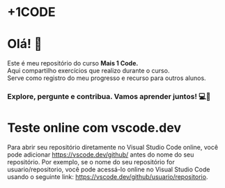 # +1CODE
 <H1> Olá! 👋</H1>
Este é meu repositório do curso <strong>Mais 1 Code. </strong></br>
Aqui compartilho exercícios que realizo durante o curso. </br>
Serve como registro do meu progresso e recurso para outros alunos. </br>
<H3> Explore, pergunte e contribua. Vamos aprender juntos! 💻🚀</H3>

<H1>Teste online com vscode.dev</H1>

Para abrir seu repositório diretamente no Visual Studio Code online, você pode adicionar https://vscode.dev/github/ antes do nome do seu repositório. Por exemplo, se o nome do seu repositório for usuario/repositorio, você pode acessá-lo online no Visual Studio Code usando o seguinte link: https://vscode.dev/github/usuario/repositorio.

